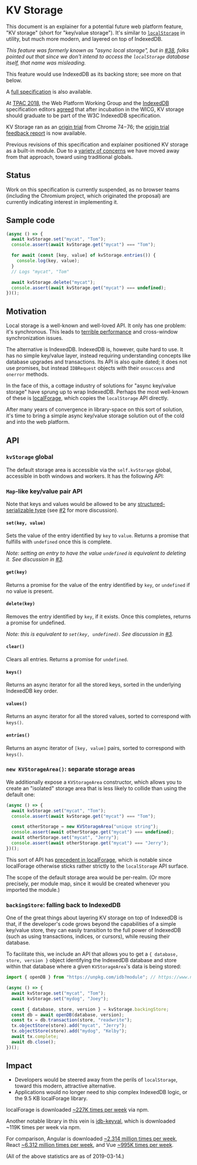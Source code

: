 # KV Storage

This document is an explainer for a potential future web platform feature, "KV storage" (short for "key/value storage"). It's similar to [`localStorage`](https://html.spec.whatwg.org/multipage/webstorage.html#webstorage) in utility, but much more modern, and layered on top of IndexedDB.

_This feature was formerly known as "async local storage", but in [#38](https://github.com/WICG/kv-storage/issues/38), folks pointed out that since we don't intend to access the `localStorage` database itself, that name was misleading._

This feature would use IndexedDB as its backing store; see more on that below.

A [full specification](https://domenic.github.io/kv-storage/) is also available.

At [TPAC 2018](https://www.w3.org/2018/10/TPAC/Overview.html), the Web Platform Working Group and the [IndexedDB](https://w3c.github.io/IndexedDB/) specification editors [agreed](https://www.w3.org/2018/10/22-WebPlat-minutes.html#item05) that after incubation in the WICG, KV storage should graduate to be part of the W3C IndexedDB specification.

KV Storage ran as an [origin trial](https://github.com/GoogleChrome/OriginTrials/blob/gh-pages/developer-guide.md) from Chrome 74−76; the [origin trial feedback report](./Origin%20Trial%20Feedback.md) is now available.

Previous revisions of this specification and explainer positioned KV storage as a built-in module. Due to a [variety of concerns](https://github.com/w3ctag/design-reviews/issues/421#issuecomment-561705979) we have moved away from that approach, toward using traditional globals.

## Status

Work on this specification is currently suspended, as no browser teams (including the Chromium project, which originated the proposal) are currently indicating interest in implementing it.

## Sample code

```js
(async () => {
  await kvStorage.set("mycat", "Tom");
  console.assert(await kvStorage.get("mycat") === "Tom");

  for await (const [key, value] of kvStorage.entries()) {
    console.log(key, value);
  }
  // Logs "mycat", "Tom"

  await kvStorage.delete("mycat");
  console.assert(await kvStorage.get("mycat") === undefined);
})();
```

## Motivation

Local storage is a well-known and well-loved API. It only has one problem: it's synchronous. This leads to [terrible performance](https://hacks.mozilla.org/2012/03/there-is-no-simple-solution-for-local-storage/) and cross-window synchronization issues.

The alternative is IndexedDB. IndexedDB is, however, quite hard to use. It has no simple key/value layer, instead requiring understanding concepts like database upgrades and transactions. Its API is also quite dated; it does not use promises, but instead `IDBRequest` objects with their `onsuccess` and `onerror` methods.

In the face of this, a cottage industry of solutions for "async key/value storage" have sprung up to wrap IndexedDB. Perhaps the most well-known of these is [localForage](https://localforage.github.io/localForage/), which copies the `localStorage` API directly.

After many years of convergence in library-space on this sort of solution, it's time to bring a simple async key/value storage solution out of the cold and into the web platform.

## API

### `kvStorage` global

The default storage area is accessible via the `self.kvStorage` global, accessible in both windows and workers. It has the following API:

### `Map`-like key/value pair API

Note that keys and values would be allowed to be any [structured-serializable type](https://html.spec.whatwg.org/multipage/structured-data.html#serializable-objects) (see [#2](https://github.com/WICG/kv-storage/issues/2) for more discussion).

#### `set(key, value)`

Sets the value of the entry identified by `key` to `value`. Returns a promise that fulfills with `undefined` once this is complete.

_Note: setting an entry to have the value `undefined` is equivalent to deleting it. See discussion in [#3](https://github.com/WICG/kv-storage/issues/3)._

#### `get(key)`

Returns a promise for the value of the entry identified by `key`, or `undefined` if no value is present.

#### `delete(key)`

Removes the entry identified by `key`, if it exists. Once this completes, returns a promise for undefined.

_Note: this is equivalent to `set(key, undefined)`. See discussion in [#3](https://github.com/WICG/kv-storage/issues/3)._

#### `clear()`

Clears all entries. Returns a promise for `undefined`.

#### `keys()`

Returns an async iterator for all the stored keys, sorted in the underlying IndexedDB key order.

#### `values()`

Returns an async iterator for all the stored values, sorted to correspond with `keys()`.

#### `entries()`

Returns an async iterator of `[key, value]` pairs, sorted to correspond with `keys()`.

### `new KVStorageArea()`: separate storage areas

We additionally expose a `KVStorageArea` constructor, which allows you to create an "isolated" storage area that is less likely to collide than using the default one:

```js
(async () => {
  await kvStorage.set("mycat", "Tom");
  console.assert(await kvStorage.get("mycat") === "Tom");

  const otherStorage = new KVStorageArea("unique string");
  console.assert(await otherStorage.get("mycat") === undefined);
  await otherStorage.set("mycat", "Jerry");
  console.assert(await otherStorage.get("mycat") === "Jerry");
})();
```

This sort of API has [precedent in localForage](https://www.npmjs.com/package/localforage#multiple-instances), which is notable since localForage otherwise sticks rather strictly to the `localStorage` API surface.

The scope of the default storage area would be per-realm. (Or more precisely, per module map, since it would be created whenever you imported the module.)

### `backingStore`: falling back to IndexedDB

One of the great things about layering KV storage on top of IndexedDB is that, if the developer's code grows beyond the capabilities of a simple key/value store, they can easily transition to the full power of IndexedDB (such as using transactions, indices, or cursors), while reusing their database.

To facilitate this, we include an API that allows you to get a `{ database, store, version }` object identifying the IndexedDB database and store within that database where a given `KVStorageArea`'s data is being stored:

```js
import { openDB } from "https://unpkg.com/idb?module"; // https://www.npmjs.com/package/idb

(async () => {
  await kvStorage.set("mycat", "Tom");
  await kvStorage.set("mydog", "Joey");

  const { database, store, version } = kvStorage.backingStore;
  const db = await openDB(database, version);
  const tx = db.transaction(store, "readwrite");
  tx.objectStore(store).add("mycat", "Jerry");
  tx.objectStore(store).add("mydog", "Kelby");
  await tx.complete;
  await db.close();
})();
```

## Impact

- Developers would be steered away from the perils of `localStorage`, toward this modern, attractive alternative.
- Applications would no longer need to ship complex IndexedDB logic, or the 9.5 KB localForage library.

localForage is downloaded [~227K times per week](https://www.npmjs.com/package/localforage) via npm.

Another notable library in this vein is [idb-keyval](https://www.npmjs.com/package/idb-keyval), which is downloaded ~119K times per week via npm.

For comparison, Angular is downloaded [~2.314 million times per week](https://www.npmjs.com/package/@angular/core), React [~6.312 million times per week](https://www.npmjs.com/package/react), and Vue [~995K times per week](https://www.npmjs.com/package/vue).

(All of the above statistics are as of 2019-03-14.)

